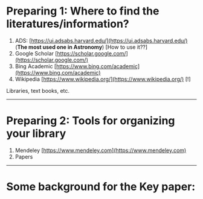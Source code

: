 # Preparing 1: Where to find the literatures/information?

1. ADS: [https://ui.adsabs.harvard.edu/](https://ui.adsabs.harvard.edu/) (**The most used one in Astronomy**) [How to use it??]
2. Google Scholar [https://scholar.google.com/](https://scholar.google.com/)
3. Bing Academic [https://www.bing.com/academic](https://www.bing.com/academic)
4. Wikipedia [https://www.wikipedia.org/](https://www.wikipedia.org/) [!]

Libraries, text books, etc.

------------------------------

# Preparing 2: Tools for organizing your library 

1. Mendeley [https://www.mendeley.com](https://www.mendeley.com)
2. Papers 


-----------------------------------------

# Some background for the Key paper:

